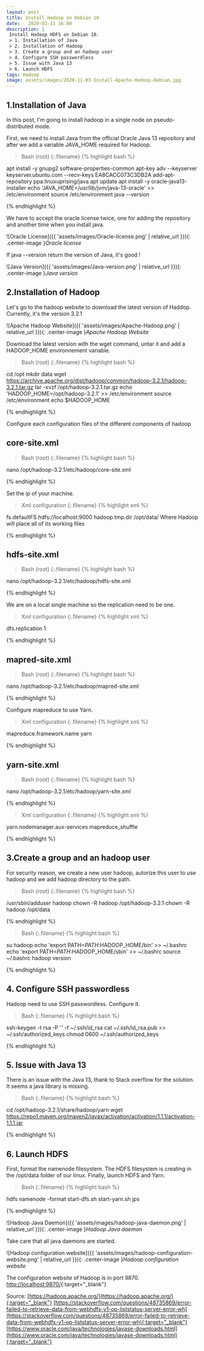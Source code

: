 ```yaml
---
layout: post
title: Install Hadoop on Debian 10
date:   2020-03-11 16:00
description: |
 Install Hadoop HDFS on Debian 10.
 > 1. Installation of Java
 > 2. Installation of Hadoop
 > 3. Create a group and an hadoop user
 > 4. Configure SSH passwordless
 > 5. Issue with Java 13
 > 6. Launch HDFS
tags: Hadoop
image: assets/images/2020-11-03-Install-Apache-Hadoop-Debian.jpg
---
```


## 1.Installation of Java
In this post, I'm going to install hadoop in a single node on pseudo-distributed mode.

First, we need to install Java from the official Oracle Java 13 repository and after we add a variable JAVA_HOME required for Hadoop.

>Bash (root)
{:.filename}
{% highlight bash %}

apt install -y gnupg2 software-properties-common
apt-key adv --keyserver keyserver.ubuntu.com --recv-keys EA8CACC073C3DB2A
add-apt-repository ppa:linuxuprising/java
apt update
apt install -y oracle-java13-installer
echo 'JAVA_HOME=/usr/lib/jvm/java-13-oracle' >> /etc/environment
source /etc/environment
java --version

{% endhighlight %}

We have to accept the oracle license twice, one for adding the repository and another time when you install java.

![Oracle License]({{ 'assets/images/Oracle-license.png' | relative_url }}){: .center-image }*Oracle license*

If java --version return the version of Java, it's good !

![Java Version]({{ 'assets/images/Java-version.png' | relative_url }}){: .center-image }*Java version*

## 2.Installation of Hadoop

Let's go to the hadoop website to download the latest version of Haddop. Currently, it's the version 3.2.1

![Apache Hadoop Website]({{ 'assets/images/Apache-Hadoop.png' | relative_url }}){: .center-image }*Apache Hadoop Website*

Download the latest version with the wget command, untar it and add a HADOOP_HOME environnement variable.

>Bash (root)
{:.filename}
{% highlight bash %}

cd /opt
mkdir data
wget https://archive.apache.org/dist/hadoop/common/hadoop-3.2.1/hadoop-3.2.1.tar.gz
tar -xvzf /opt/hadoop-3.2.1.tar.gz
echo 'HADOOP_HOME=/opt/hadoop-3.2.1' >> /etc/environment
source /etc/environment
echo $HADOOP_HOME

{% endhighlight %}

Configure each configuration files of the different components of hadoop

## core-site.xml

>Bash (root)
{:.filename}
{% highlight bash %}

nano /opt/hadoop-3.2.1/etc/hadoop/core-site.xml

{% endhighlight %}

Set the ip of your machine.

>Xml configuration
{:.filename}
{% highlight xml %}

<configuration>
    <property>
        <name>fs.defaultFS</name>
        <value>hdfs://localhost:9000</value>
    </property>
    <property>
        <name>hadoop.tmp.dir</name>
        <value>/opt/data/</value>
        <description>Where Hadoop will place all of its working files</description>
</property>
</configuration>

{% endhighlight %}

## hdfs-site.xml

>Bash (root)
{:.filename}
{% highlight bash %}

nano /opt/hadoop-3.2.1/etc/hadoop/hdfs-site.xml

{% endhighlight %}

We are on a local single machine so the replication need to be one.

>Xml configuration
{:.filename}
{% highlight xml %}

<configuration>
    <property>
        <name>dfs.replication</name>
        <value>1</value>
    </property>
</configuration>

{% endhighlight %}

## mapred-site.xml

>Bash (root)
{:.filename}
{% highlight bash %}

nano /opt/hadoop-3.2.1/etc/hadoop/mapred-site.xml

{% endhighlight %}

Configure mapreduce to use Yarn.

>Xml configuration
{:.filename}
{% highlight xml %}

<configuration>
    <property>
        <name>mapreduce.framework.name</name>
        <value>yarn</value>
    </property>
</configuration>

{% endhighlight %}

## yarn-site.xml

>Bash (root)
{:.filename}
{% highlight bash %}

nano /opt/hadoop-3.2.1/etc/hadoop/yarn-site.xml

{% endhighlight %}

>Xml configuration
{:.filename}
{% highlight xml %}

<configuration>
    <property>
        <name>yarn.nodemanager.aux-services</name>
        <value>mapreduce_shuffle</value>
    </property>
</configuration>

{% endhighlight %}


## 3.Create a group and an hadoop user

For security reason, we create a new user hadoop, autorize this user to use hadoop and we add hadoop directory to the path.

>Bash (root)
{:.filename}
{% highlight bash %}

/usr/sbin/adduser hadoop
chown -R hadoop /opt/hadoop-3.2.1
chown -R hadoop /opt/data

{% endhighlight %}

>Bash
{:.filename}
{% highlight bash %}

su hadoop
echo 'export PATH=$PATH:$HADOOP_HOME/bin' >> ~/.bashrc
echo 'export PATH=$PATH:$HADOOP_HOME/sbin' >> ~/.bashrc
source ~/.bashrc
hadoop version

{% endhighlight %}

## 4. Configure SSH passwordless

Hadoop need to use SSH passwordless. Configure it.

>Bash
{:.filename}
{% highlight bash %}

ssh-keygen -t rsa -P '' -f ~/.ssh/id_rsa
cat ~/.ssh/id_rsa.pub >> ~/.ssh/authorized_keys
chmod 0600 ~/.ssh/authorized_keys

{% endhighlight %}

## 5. Issue with Java 13

There is an issue with the Java 13, thank to Stack overflow for the solution.
It seems a java library is missing.

>Bash
{:.filename}
{% highlight bash %}

cd /opt/hadoop-3.2.1/share/hadoop/yarn
wget https://repo1.maven.org/maven2/javax/activation/activation/1.1.1/activation-1.1.1.jar

{% endhighlight %}

## 6. Launch HDFS

First, format the namenode filesystem. The HDFS filesystem is creating in the /opt/data folder of our linux.
Finally, launch HDFS and Yarn.

>Bash
{:.filename}
{% highlight bash %}

hdfs namenode -format
start-dfs.sh
start-yarn.sh
jps

{% endhighlight %}

![Hadoop Java Daemon]({{ 'assets/images/hadoop-java-daemon.png' | relative_url }}){: .center-image }*Hadoop Java daemon*

Take care that all java daemons are started.

![Hadoop configuration website]({{ 'assets/images/hadoop-configuration-website.png' | relative_url }}){: .center-image }*Hadoop configuration website*

The configuration website of Hadoop is in port 9870. [http://localhost:9870/](http://localhost:9870/){:target="_blank"}

Source:
[https://hadoop.apache.org/](https://hadoop.apache.org/){:target="_blank"}
[https://stackoverflow.com/questions/48735869/error-failed-to-retrieve-data-from-webhdfs-v1-op-liststatus-server-error-wh](https://stackoverflow.com/questions/48735869/error-failed-to-retrieve-data-from-webhdfs-v1-op-liststatus-server-error-wh){:target="_blank"}
[https://www.oracle.com/java/technologies/javase-downloads.html](https://www.oracle.com/java/technologies/javase-downloads.html){:target="_blank"}

